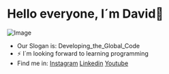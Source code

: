 # Hello everyone, I´m David👋

 ![Image](https://github.com/user-attachments/assets/49050b25-bce5-415e-8520-671215bded5b)

- Our Slogan is: Developing_the_Global_Code
- ⚡ I´m looking forward to learning programming
- Find me in:
   [Instagram](https://www.instagram.com/david_guerrero_cata/)
  [Linkedin](https://www.instagram.com/david_guerrero_cata/)
  [Youtube](https://www.instagram.com/david_guerrero_cata/)

